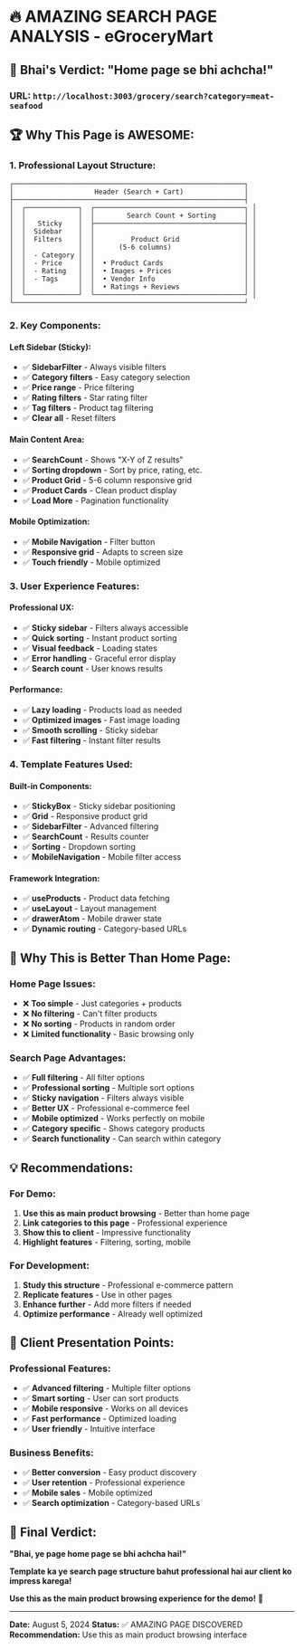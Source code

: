 # 🔥 AMAZING SEARCH PAGE ANALYSIS - eGroceryMart

## 🎯 **Bhai's Verdict: "Home page se bhi achcha!"**

### **URL:** `http://localhost:3003/grocery/search?category=meat-seafood`

## 🏆 **Why This Page is AWESOME:**

### **1. Professional Layout Structure:**
```
┌─────────────────────────────────────────────────────────┐
│                    Header (Search + Cart)               │
├─────────────────────────────────────────────────────────┤
│  ┌─────────────┐  ┌─────────────────────────────────────┐ │
│  │             │  │        Search Count + Sorting       │ │
│  │   Sticky    │  ├─────────────────────────────────────┤ │
│  │  Sidebar    │  │                                     │ │
│  │  Filters    │  │         Product Grid                │ │
│  │             │  │      (5-6 columns)                  │ │
│  │  - Category │  │                                     │ │
│  │  - Price    │  │  • Product Cards                    │ │
│  │  - Rating   │  │  • Images + Prices                  │ │
│  │  - Tags     │  │  • Vendor Info                      │ │
│  │             │  │  • Ratings + Reviews                │ │
│  └─────────────┘  └─────────────────────────────────────┘ │
└─────────────────────────────────────────────────────────┘
```

### **2. Key Components:**

#### **Left Sidebar (Sticky):**
- ✅ **SidebarFilter** - Always visible filters
- ✅ **Category filters** - Easy category selection
- ✅ **Price range** - Price filtering
- ✅ **Rating filters** - Star rating filter
- ✅ **Tag filters** - Product tag filtering
- ✅ **Clear all** - Reset filters

#### **Main Content Area:**
- ✅ **SearchCount** - Shows "X-Y of Z results"
- ✅ **Sorting dropdown** - Sort by price, rating, etc.
- ✅ **Product Grid** - 5-6 column responsive grid
- ✅ **Product Cards** - Clean product display
- ✅ **Load More** - Pagination functionality

#### **Mobile Optimization:**
- ✅ **Mobile Navigation** - Filter button
- ✅ **Responsive grid** - Adapts to screen size
- ✅ **Touch friendly** - Mobile optimized

### **3. User Experience Features:**

#### **Professional UX:**
- ✅ **Sticky sidebar** - Filters always accessible
- ✅ **Quick sorting** - Instant product sorting
- ✅ **Visual feedback** - Loading states
- ✅ **Error handling** - Graceful error display
- ✅ **Search count** - User knows results

#### **Performance:**
- ✅ **Lazy loading** - Products load as needed
- ✅ **Optimized images** - Fast image loading
- ✅ **Smooth scrolling** - Sticky sidebar
- ✅ **Fast filtering** - Instant filter results

### **4. Template Features Used:**

#### **Built-in Components:**
- ✅ **StickyBox** - Sticky sidebar positioning
- ✅ **Grid** - Responsive product grid
- ✅ **SidebarFilter** - Advanced filtering
- ✅ **SearchCount** - Results counter
- ✅ **Sorting** - Dropdown sorting
- ✅ **MobileNavigation** - Mobile filter access

#### **Framework Integration:**
- ✅ **useProducts** - Product data fetching
- ✅ **useLayout** - Layout management
- ✅ **drawerAtom** - Mobile drawer state
- ✅ **Dynamic routing** - Category-based URLs

## 🚀 **Why This is Better Than Home Page:**

### **Home Page Issues:**
- ❌ **Too simple** - Just categories + products
- ❌ **No filtering** - Can't filter products
- ❌ **No sorting** - Products in random order
- ❌ **Limited functionality** - Basic browsing only

### **Search Page Advantages:**
- ✅ **Full filtering** - All filter options
- ✅ **Professional sorting** - Multiple sort options
- ✅ **Sticky navigation** - Filters always visible
- ✅ **Better UX** - Professional e-commerce feel
- ✅ **Mobile optimized** - Works perfectly on mobile
- ✅ **Category specific** - Shows category products
- ✅ **Search functionality** - Can search within category

## 💡 **Recommendations:**

### **For Demo:**
1. **Use this as main product browsing** - Better than home page
2. **Link categories to this page** - Professional experience
3. **Show this to client** - Impressive functionality
4. **Highlight features** - Filtering, sorting, mobile

### **For Development:**
1. **Study this structure** - Professional e-commerce pattern
2. **Replicate features** - Use in other pages
3. **Enhance further** - Add more filters if needed
4. **Optimize performance** - Already well optimized

## 🎯 **Client Presentation Points:**

### **Professional Features:**
- ✅ **Advanced filtering** - Multiple filter options
- ✅ **Smart sorting** - User can sort products
- ✅ **Mobile responsive** - Works on all devices
- ✅ **Fast performance** - Optimized loading
- ✅ **User friendly** - Intuitive interface

### **Business Benefits:**
- ✅ **Better conversion** - Easy product discovery
- ✅ **User retention** - Professional experience
- ✅ **Mobile sales** - Mobile optimized
- ✅ **Search optimization** - Category-based URLs

## 🌟 **Final Verdict:**

**"Bhai, ye page home page se bhi achcha hai!"** 

**Template ka ye search page structure bahut professional hai aur client ko impress karega!**

**Use this as the main product browsing experience for the demo!** 🚀

---
**Date:** August 5, 2024
**Status:** ✅ AMAZING PAGE DISCOVERED
**Recommendation:** Use this as main product browsing interface 